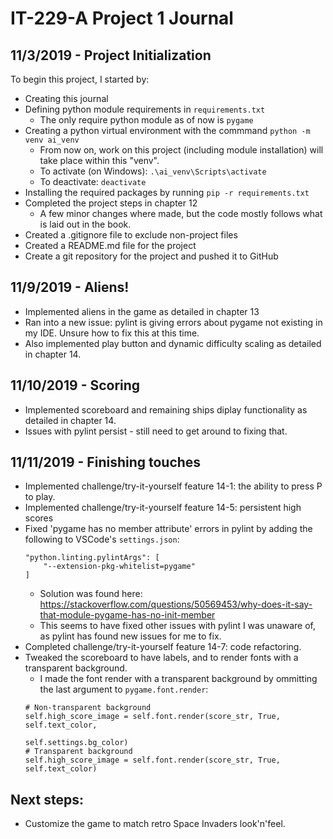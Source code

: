 # IT-229-A Project 1 Journal

## 11/3/2019 - Project Initialization
To begin this project, I started by:
* Creating this journal
* Defining python module requirements in `requirements.txt`
    * The only require python module as of now is `pygame`
* Creating a python virtual environment with the commmand `python -m venv ai_venv`
    * From now on, work on this project (including module installation) will take place within this "venv".
    * To activate (on Windows): `.\ai_venv\Scripts\activate`
    * To deactivate: `deactivate`
* Installing the required packages by running `pip -r requirements.txt`
* Completed the project steps in chapter 12
    * A few minor changes where made, but the code mostly follows what is laid out in the book.
* Created a .gitignore file to exclude non-project files
* Created a README.md file for the project
* Create a git repository for the project and pushed it to GitHub

## 11/9/2019 - Aliens!
* Implemented aliens in the game as detailed in chapter 13
* Ran into a new issue: pylint is giving errors about pygame not existing in my IDE. Unsure how to fix this at this time.
* Also implemented play button and dynamic difficulty scaling as detailed in chapter 14.

## 11/10/2019 - Scoring
* Implemented scoreboard and remaining ships diplay functionality as detailed in chapter 14.
* Issues with pylint persist - still need to get around to fixing that.

## 11/11/2019 - Finishing touches
* Implemented challenge/try-it-yourself feature 14-1: the ability to press P to play.
* Implemented challenge/try-it-yourself feature 14-5: persistent high scores
* Fixed 'pygame has no member attribute' errors in pylint by adding the following to VSCode's `settings.json`:
    ```
    "python.linting.pylintArgs": [
        "--extension-pkg-whitelist=pygame"
    ]
    ```
    * Solution was found here: https://stackoverflow.com/questions/50569453/why-does-it-say-that-module-pygame-has-no-init-member
    * This seems to have fixed other issues with pylint I was unaware of, as pylint has found new issues for me to fix.
* Completed challenge/try-it-yourself feature 14-7: code refactoring.
* Tweaked the scoreboard to have labels, and to render fonts with a transparent background.
    * I made the font render with a transparent background by ommitting the last argument to `pygame.font.render`:
    ```
    # Non-transparent background
    self.high_score_image = self.font.render(score_str, True, self.text_color,
                                                 self.settings.bg_color)
    # Transparent background
    self.high_score_image = self.font.render(score_str, True, self.text_color)
    ```

## Next steps:
* Customize the game to match retro Space Invaders look'n'feel.
